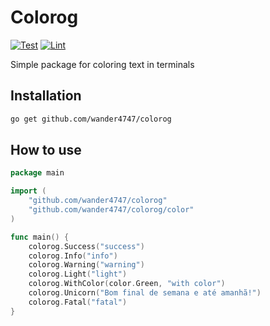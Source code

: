 # Colorog

[![Test](https://github.com/wander4747/colorog/actions/workflows/test.yaml/badge.svg)](https://github.com/wander4747/colorog/actions/workflows/test.yaml)
[![Lint](https://github.com/wander4747/colorog/actions/workflows/lint.yaml/badge.svg)](https://github.com/wander4747/colorog/actions/workflows/lint.yaml)

Simple package for coloring text in terminals

## Installation
```sh
go get github.com/wander4747/colorog
```

## How to use

```go
package main

import (
	"github.com/wander4747/colorog"
	"github.com/wander4747/colorog/color"
)

func main() {
	colorog.Success("success")
	colorog.Info("info")
	colorog.Warning("warning")
	colorog.Light("light")
	colorog.WithColor(color.Green, "with color")
	colorog.Unicorn("Bom final de semana e até amanhã!")
	colorog.Fatal("fatal")
}
```
